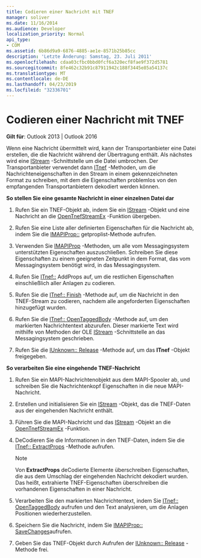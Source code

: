 ```yaml
---
title: Codieren einer Nachricht mit TNEF
manager: soliver
ms.date: 11/16/2014
ms.audience: Developer
localization_priority: Normal
api_type:
- COM
ms.assetid: 6b86d9a9-6876-4885-ae1e-8571b25b85cc
description: 'Letzte Änderung: Samstag, 23. Juli 2011'
ms.openlocfilehash: cdaa03cfbc0bbd0fcf6a320ecf8fae9f372d5781
ms.sourcegitcommit: 8fe462c32b91c87911942c188f3445e85a54137c
ms.translationtype: MT
ms.contentlocale: de-DE
ms.lasthandoff: 04/23/2019
ms.locfileid: "32336701"
---
```

# <a name="encoding-a-message-with-tnef"></a>Codieren einer Nachricht mit TNEF

**Gilt für**: Outlook 2013 | Outlook 2016 
  
Wenn eine Nachricht übermittelt wird, kann der Transportanbieter eine Datei erstellen, die die Nachricht während der Übertragung enthält. Als nächstes wird eine [IStream](https://msdn.microsoft.com/library/aa380034%28VS.85%29.aspx) -Schnittstelle um die Datei umbrochen. Der Transportanbieter verwendet dann [ITnef](itnefiunknown.md) -Methoden, um die Nachrichteneigenschaften in den Stream in einem gekennzeichneten Format zu schreiben, mit dem die Eigenschaften problemlos von den empfangenden Transportanbietern dekodiert werden können. 
  
**So stellen Sie eine gesamte Nachricht in einer einzelnen Datei dar**
  
1. Rufen Sie ein TNEF-Objekt ab, indem Sie ein [IStream](https://msdn.microsoft.com/library/aa380034%28VS.85%29.aspx) -Objekt und eine Nachricht an die [OpenTnefStreamEx](opentnefstreamex.md) -Funktion übergeben. 
    
2. Rufen Sie eine Liste aller definierten Eigenschaften für die Nachricht ab, indem Sie die [IMAPIProp::](imapiprop-getproplist.md) getproplist-Methode aufrufen. 
    
3. Verwenden Sie [IMAPIProp](imapipropiunknown.md) -Methoden, um alle vom Messagingsystem unterstützten Eigenschaften auszuschließen. Schreiben Sie diese Eigenschaften zu einem geeigneten Zeitpunkt in dem Format, das vom Messagingsystem benötigt wird, in das Messagingsystem. 
    
4. Rufen Sie [ITnef::](itnef-addprops.md) AddProps auf, um die restlichen Eigenschaften einschließlich aller Anlagen zu codieren. 
    
5. Rufen Sie die [ITnef:: Finish](itnef-finish.md) -Methode auf, um die Nachricht in den TNEF-Stream zu codieren, nachdem alle angeforderten Eigenschaften hinzugefügt wurden. 
    
6. Rufen Sie die [ITnef:: OpenTaggedBody](itnef-opentaggedbody.md) -Methode auf, um den markierten Nachrichtentext abzurufen. Dieser markierte Text wird mithilfe von Methoden der OLE [IStream](https://msdn.microsoft.com/library/aa380034%28VS.85%29.aspx) -Schnittstelle an das Messagingsystem geschrieben. 
    
7. Rufen Sie die [IUnknown:: Release](https://msdn.microsoft.com/library/ms682317%28VS.85%29.aspx) -Methode auf, um das **ITnef** -Objekt freigegeben. 
    
**So verarbeiten Sie eine eingehende TNEF-Nachricht**
  
1. Rufen Sie ein MAPI-Nachrichtenobjekt aus dem MAPI-Spooler ab, und schreiben Sie die Nachrichtenkopf Eigenschaften in die neue MAPI-Nachricht.
    
2. Erstellen und initialisieren Sie ein [IStream](https://msdn.microsoft.com/library/aa380034%28VS.85%29.aspx) -Objekt, das die TNEF-Daten aus der eingehenden Nachricht enthält. 
    
3. Führen Sie die MAPI-Nachricht und das [IStream](https://msdn.microsoft.com/library/aa380034%28VS.85%29.aspx) -Objekt an die [OpenTnefStreamEx](opentnefstreamex.md) -Funktion. 
    
4. DeCodieren Sie die Informationen in den TNEF-Daten, indem Sie die [ITnef:: ExtractProps](itnef-extractprops.md) -Methode aufrufen. 
    
   > [!NOTE]
   > Von **ExtractProps** deCodierte Elemente überschreiben Eigenschaften, die aus dem Umschlag der eingehenden Nachricht dekodiert wurden. Das heißt, extrahierte TNEF-Eigenschaften überschreiben die vorhandenen Eigenschaften in einer Nachricht. 
  
5. Verarbeiten Sie den markierten Nachrichtentext, indem Sie [ITnef:: OpenTaggedBody](itnef-opentaggedbody.md) aufrufen und den Text analysieren, um die Anlagen Positionen wiederherzustellen. 
    
6. Speichern Sie die Nachricht, indem Sie [IMAPIProp:: SaveChanges](imapiprop-savechanges.md)aufrufen.
    
7. Geben Sie das TNEF-Objekt durch Aufrufen der [IUnknown:: Release](https://msdn.microsoft.com/library/ms682317%28VS.85%29.aspx) -Methode frei. 
    

